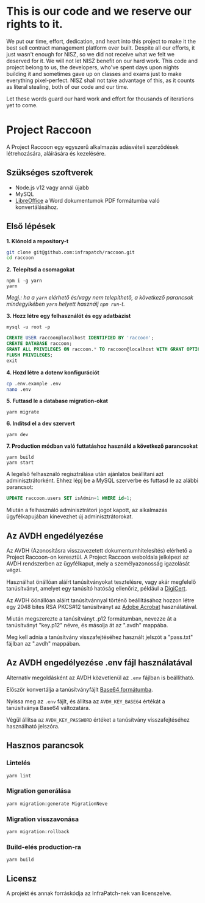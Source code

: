 # This is our code and we reserve our rights to it.

We put our time, effort, dedication, and heart into this project to make it the
best sell contract management platform ever built. Despite all our efforts, it
just wasn't enough for NISZ, so we did not receive what we felt we deserved for
it. We will not let NISZ benefit on our hard work. This code and project belong
to us, the developers, who've spent days upon nights building it and sometimes
gave up on classes and exams just to make everything pixel-perfect. NISZ shall
not take advantage of this, as it counts as literal stealing, both of our code
and our time.

Let these words guard our hard work and effort for thousands of iterations yet
to come.

# Project Raccoon

A Project Raccoon egy egyszerű alkalmazás adásvételi szerződések létrehozására,
aláírására és kezelésére.

## Szükséges szoftverek

- Node.js v12 vagy annál újabb
- MySQL
- [LibreOffice](https://libreoffice.org/download/download) a Word dokumentumok PDF
formátumba való konvertálásához.

## Első lépések

**1. Klónold a repository-t**

```sh
git clone git@github.com:infrapatch/raccoon.git
cd raccoon
```

**2. Telepítsd a csomagokat**

```
npm i -g yarn
yarn
```

*Megj.: ha a `yarn` elérhető és/vagy nem telepíthető, a következő parancsok
mindegyikében `yarn` helyett használj `npm run`-t.*

**3. Hozz létre egy felhasználót és egy adatbázist**

```
mysql -u root -p
```

```sql
CREATE USER raccoon@localhost IDENTIFIED BY 'raccoon';
CREATE DATABASE raccoon;
GRANT ALL PRIVILEGES ON raccoon.* TO raccoon@localhost WITH GRANT OPTION;
FLUSH PRIVILEGES;
exit
```

**4. Hozd létre a dotenv konfigurációt**

```sh
cp .env.example .env
nano .env
```

**5. Futtasd le a database migration-okat**

```
yarn migrate
```

**6. Indítsd el a dev szervert**

```
yarn dev
```

**7. Production módban való futtatáshoz használd a következő parancsokat**

```
yarn build
yarn start
```

A legelső felhasználó regisztrálása után ajánlatos beállítani azt
adminisztrátorként. Ehhez lépj be a MySQL szerverbe és futtasd le az alábbi
parancsot:

```sql
UPDATE raccoon.users SET isAdmin=1 WHERE id=1;
```

Miután a felhasználó adminisztrátori jogot kapott, az alkalmazás ügyfélkapujában
kinevezhet új adminisztrátorokat.

## Az AVDH engedélyezése

Az AVDH (Azonosításra visszavezetett dokumentumhitelesítés) elérhető a Project Raccoon-on keresztül. A Project Raccoon weboldala jelképezi az AVDH rendszerben az ügyfélkaput, mely a személyazonosság igazolását végzi.

Használhat önállóan aláírt tanúsítványokat tesztelésre, vagy akár megfelelő tanúsítványt, amelyet egy tanúsító hatóság ellenőriz, például a [DigiCert](https://www.digicert.com).

Az AVDH öönállóan aláírt tanúsítvánnyal történő beállításához hozzon létre egy 2048 bites RSA PKCS#12 tanúsítványt az [Adobe Acrobat](https://www.adobepress.com/articles/article.asp?p=1708161&seqNum=4) használatával.

Miután megszerezte a tanúsítványt .p12 formátumban, nevezze át a tanúsítványt "key.p12" névre, és másolja át az ".avdh" mappába.

Meg kell adnia a tanúsítvány visszafejtéséhez használt jelszót a "pass.txt" fájlban az ".avdh" mappában.

## Az AVDH engedélyezése .env fájl használatával

Alternatív megoldásként az AVDH közvetlenül az `.env` fájlban is beállítható.

Először konvertálja a tanúsítványfájlt [Base64 formátumba](https://opinionatedgeek.com/Codecs/Base64Encoder).

Nyissa meg az `.env` fájlt, és állítsa az `AVDH_KEY_BASE64` értékát a tanúsítványa Base64 változatára.

Végül állítsa az `AVDH_KEY_PASSWORD` értéket a tanúsítvány visszafejtéséhez használható jelszóra.

## Hasznos parancsok

### Lintelés

```
yarn lint
```

### Migration generálása

```
yarn migration:generate MigrationNeve
```

### Migration visszavonása

```
yarn migration:rollback
```

### Build-elés production-ra

```
yarn build
```

## Licensz

A projekt és annak forráskódja az InfraPatch-nek van licenszelve.
